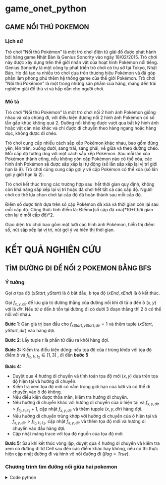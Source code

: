 # game_onet_python
## GAME NỐI THÚ POKEMON
### Lịch sử
Trò chơi "Nối thú Pokémon" là một trò chơi điện tử giải đố được phát hành bởi hãng game Nhật Bản là Genius Sonority vào ngày 18/02/2015. Trò chơi này được xây dựng trên thế giới nhân vật của hoạt hình Pokémon nổi tiếng. Genius Sonority là một công ty phát triển trò chơi có trụ sở tại Tokyo, Nhật Bản. Họ đã tạo ra nhiều trò chơi dựa trên thương hiệu Pokémon và đã góp phần làm phong phú thêm hệ thống game của thế giới Pokémon. Trò chơi "Nối thú Pokémon" là một trong những sản phẩm của hãng, mang đến trải nghiệm giải đố thú vị và hấp dẫn cho người chơi.
### Mô tả
Trò chơi "Nối thú Pokémon" là một trò chơi nối 2 hình ảnh Pokémon giống nhau và xóa chúng đi, với điều kiện đường nối 2 hình ảnh Pokémon có số lần gấp khúc không quá 2. Đường nối không được vượt qua bất kỳ hình ảnh hoặc vật cản nào khác và chỉ được di chuyển theo hàng ngang hoặc hàng dọc, không được đi chéo.

Trò chơi cung cấp nhiều cách sắp xếp Pokémon khác nhau, bao gồm đứng yên, lên trên, xuống dưới, sang trái, sang phải, về giữa và theo đường chéo. Mỗi cấp độ tương ứng với một cách sắp xếp Pokémon.
Sau mỗi lần xóa Pokémon thành công, nếu không còn cặp Pokémon nào có thể xóa, các hình ảnh Pokémon sẽ được sắp xếp lại tự động (số lần sắp xếp lại vị trí giới hạn là 9). Trò chơi cũng cung cấp gợi ý về cặp Pokémon có thể xóa (số lần gợi ý giới hạn là 2).

Trò chơi kết thúc trong các trường hợp sau: hết thời gian quy định, không còn khả năng sắp xếp lại vị trí hoặc đã chơi hết tất cả các cấp độ. Người chơi có thể lựa chọn chơi lại cấp độ đã hoàn thành sau mỗi cấp độ.

Điểm số được tính dựa trên số cặp Pokémon đã xóa và thời gian còn lại sau mỗi cấp độ. Công thức tính điểm là: Điểm=(số cặp đã xóa)*10+(thời gian còn lại ở mỗi cấp độ)*2.

Giao diện trò chơi bao gồm một lưới các hình ảnh Pokémon, hiển thị điểm số, nút sắp xếp lại vị trí, nút gợi ý và hiển thị thời gian.

# KẾT QUẢ NGHIÊN CỨU
## TÌM ĐƯỜNG ĐI ĐỂ NỐI 2 POKEMON BẰNG BFS
### Ý tưởng
Gọi $a$ tọa độ $(xStart, yStart)$ là ô bắt đầu, $b$ tọa độ $(xEnd, xEnd)$ là ô kết thúc. 

Gọi $f_{x,y,dir}$ để lưu giá trị đường thẳng của đường nối khi đi từ $a$ đến ô $(x,y)$ với là $dir$. Nếu từ $a$ đến $b$ tồn tại đường đi có dưới $3$ đoạn thẳng thì 2 ô có thể nối với nhau.

**Bước 1**: Gán giá trị ban đầu cho $f_{xStart,yStart,dir} = 1$ và thêm tuple $(xStart,yStart,dir)$ vào hàng đợi.

**Bước 2**: Lấy tuple $t$ là phần tử đầu ra khỏi hàng đợi.

**Bước 3:** Kiểm tra điều kiện dừng: nếu tọa độ của $t$ trùng khớp với tọa độ điểm $b$ và $f_{t_0, t_1, t_2} \in [1,3]$ , đi đến **bước 5**

**Bước 4:**
- Duyệt qua 4 hướng di chuyển và tính toán tọa độ mới $(x, y)$ dựa trên tọa độ hiện tại và hướng di chuyển.
- Kiểm tra xem tọa độ mới có nằm trong giới hạn của lưới và có thể di chuyển vào ô đó không.
- Nếu điều kiện được thỏa mãn, kiểm tra hướng di chuyển.
- Nếu hướng di chuyển khác với hướng di chuyển của ô hiện tại và $f_{x,y,dir} > f_{t_0,t_1,t_2} + 1$, cập nhật $f_{x,y,dir}$ và thêm tupple $(x, y, dir)$ hàng đợi.
- Nếu hướng di chuyển trùng khớp với hướng di chuyển của ô hiện tại và $f_{x,y,dir} > f_{t_0,t_1,t_2}$, cập nhật $f_{x,y,dir}$ và thêm tọa độ mới và hướng di chuyển vào đầu hàng đợi.
- Cập nhật mảng trace với tọa độ nguồn của tọa độ mới.

**Bước 5:** Sau khi kết thúc vòng lặp, duyệt qua 4 hướng di chuyển và kiểm tra xem có đường đi từ Cell sau đến các điểm khác hay không, nếu có thì thực hiện cập nhật đường đi và hình vẽ nối đường đi $(flag=True)$.

### Chương trình tìm đường nối giữa hai pokemon

<details>

<summary>Code python</summary>

```python

def has_path(self, a:Cell, b:Cell, flag):
      f = [[[self.INT_MAX] * 4 for _ in range(self.N_COL + 2)] for _ in range(self.N_ROW + 2)]
      trace = [[[(-1, -1, -1)] * 4 for _ in range(self.N_COL + 2)] for _ in range(self.N_ROW + 2)]
      queue = []
      d = [(1, 0), (0, 1), (-1, 0), (0, -1)]
      
      x_start, y_start, x_end, y_end = a.r, a.c, b.r, b.c
      
      for dir in range(4):
        f[x_start][y_start][dir] = 1
        queue.append((x_start, y_start, dir))

      while len(queue) > 0:
        t = queue[0]
        queue.pop(0)
        if (t[0], t[1]) == (x_end, y_end) and 1 <= f[t[0]][t[1]][t[2]] <= 3: break
        for dir, t1 in enumerate(d):
          x = t[0] + t1[0]
          y = t[1] + t1[1]
          if self.inside(x, y) and (self.cell[x][y].val_pokemon == 0 or (x, y) == (x_end, y_end)): 
            if dir != t[2] and f[x][y][dir] > f[t[0]][t[1]][t[2]] + 1:
              f[x][y][dir] = f[t[0]][t[1]][t[2]] + 1
              queue.append((x, y, dir))
              trace[x][y][dir] = (t[0], t[1], t[2])
            if dir == t[2] and f[x][y][dir] > f[t[0]][t[1]][t[2]]:
              f[x][y][dir] = f[t[0]][t[1]][t[2]]
              queue.insert(0, (x, y, dir))
              trace[x][y][dir] = (t[0], t[1], t[2]) 

      for dir in range(4):
        if 1 <= f[x_end][y_end][dir] <= 3:
          if flag == True:
            x, y, d = x_end, y_end, dir
            while True:
              t0 = (x, y, d)                    
              t1 = trace[x][y][d]             
              t2 = trace[t1[0]][t1[1]][t1[2]]
              if (t1[0], t1[1]) == (x_start, y_start): 
                return True
              v1 = (t1[0]-t0[0], t1[1]-t0[1]) 
              v2 = (t2[0]-t1[0], t2[1]-t1[1]) 
              val = self.get_path_value(v1, v2)
              self.cell[t1[0]][t1[1]].update_path_val(val, self.img_line_path[val])
              self.delete_queue.append((time.time(), self.cell[t1[0]][t1[1]]))
              x, y, d = t1[0], t1[1], t1[2]

          return True
        
      return False 

3.2 XÓA CẶP POKEMON
def delete_cell(self):
while len(self.delete_queue) > 0:
        t = self.delete_queue[0]
        if(time.time() - t[0] > self.delete_time_wait):
          if len(t) == 3:
            self.change_state(self.level, t[1], t[2])
          else:
            t[1].delete() 
          self.delete_queue.pop(0)
        else:
          Return

 def change_state(self, level:int, c1:Cell, c2:Cell):
      
      if level == 0:
        c1.delete()
        c2.delete()

      elif level == 1: #rot xuong
        self.fall_down1(c1, c2)

      elif level == 2: #rot len
        self.fall_up1(c1, c2)

      elif level == 3: #rot trai
        self.fall_left1(c1, c2)

      elif level == 4: #rot phai
        self.fall_right1(c1, c2)

      elif level == 5: #rot vo giua theo chieu ngang
        if 2*c1.r <= self.N_ROW and 2*c2.r <= self.N_ROW:
          self.fall_down1(c1, c2)
        elif 2*c1.r > self.N_ROW and 2*c2.r > self.N_ROW:
          self.fall_up1(c1, c2)
        else:
          if c1.r < c2.r:
            self.fall_down(c1)
            self.fall_up(c2)
          else:
            self.fall_up(c1)
            self.fall_down(c2)
      
      elif level == 6: #rot vo giua theo chieu doc
        if 2*c1.c <= self.N_COL and 2*c2.c <= self.N_COL:
          self.fall_right1(c1, c2)
        elif 2*c1.c > self.N_COL and 2*c2.c > self.N_COL:
          self.fall_left1(c1, c2)
        else:
          if c1.c < c2.c:
            self.fall_right(c1)
            self.fall_left(c2)
          else:
            self.fall_left(c1)
            self.fall_right(c2)
        
      elif level == 7: #rot sang 2 ben theo chieu doc
        if 2*c1.c <= self.N_COL and 2*c2.c <= self.N_COL:
          self.fall_left1(c1, c2, False)
        elif 2*c1.c > self.N_COL and 2*c2.c > self.N_COL:
          self.fall_right1(c1, c2, False)
        else:
          if c1.c < c2.c:
            self.fall_left(c1, False)
            self.fall_right(c2, False)
          else:
            self.fall_right(c1, False)
            self.fall_left(c2, False)

      elif level == 8: #rot 2 ben theo chieu ngang
        if 2*c1.r <= self.N_ROW and 2*c2.r <= self.N_ROW:
          self.fall_up1(c1, c2, False)
        elif 2*c1.r > self.N_ROW and 2*c2.r > self.N_ROW:
          self.fall_down1(c1, c2, False)
        else:
          if c1.r < c2.r:
            self.fall_up(c1, False)
            self.fall_down(c2, False)
          else:
            self.fall_down(c1, False)
            self.fall_up(c2, False)
      
      elif level == 9:
        self.fall_left_up1(c1, c2)
      
      elif level == 10:
        self.fall_left_down1(c1, c2)
        
      elif level == 11:
        self.fall_right_up1(c1, c2)
        
      elif level == 12:
        self.fall_right_down1(c1, c2)
      
      if c2.val_pokemon:
        c2.set_chosen(False)
        c2.set_can_click(True)
        c2.unclick()
      if c1.val_pokemon:  
        c1.set_chosen(False)
        c1.set_can_click(True)
        c1.unclick()

      self.current_cell -= 2
      if self.is_sound:
        self.sound_conected.play()
```
</details>
